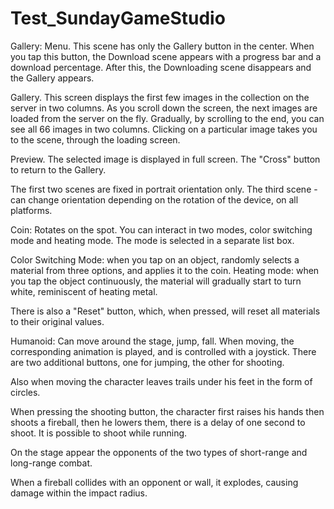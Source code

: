 # Test_SundayGameStudio

Gallery: 
Menu. 
	This scene has only the Gallery button in the center. When you tap this button, the Download scene appears with a progress bar and a download percentage. After this, the Downloading scene disappears and the Gallery appears.

Gallery. 
	This screen displays the first few images in the collection on the server in two columns. As you scroll down the screen, the next images are loaded from the server on the fly. Gradually, by scrolling to the end, you can see all 66 images in two columns. Clicking on a particular image takes you to the scene, through the loading screen.

Preview. 
	The selected image is displayed in full screen. The "Cross" button to return to the Gallery.

The first two scenes are fixed in portrait orientation only. The third scene - can change orientation depending on the rotation of the device, on all platforms.


Coin:
Rotates on the spot. You can interact in two modes, color switching mode and heating mode. The mode is selected in a separate list box.

Color Switching Mode: 
	when you tap on an object, randomly selects a material from three options, and applies it to the coin.
Heating mode: 
	when you tap the object continuously, the material will gradually start to turn white, reminiscent of heating metal.

There is also a "Reset" button, which, when pressed, will reset all  materials to their original values.


Humanoid:
Can move around the stage, jump, fall. When moving, the corresponding animation is played, and is controlled with a joystick.
There are two additional buttons, one for jumping, the other for shooting.

Also when moving the character leaves trails under his feet in the form of circles.

When pressing the shooting button, the character first raises his hands then shoots a fireball, then he lowers them, there is a delay of one second to shoot. It is possible to shoot while running.

On the stage appear the opponents of the two types of short-range and long-range combat.

When a fireball collides with an opponent or wall, it explodes, causing damage within the impact radius.

